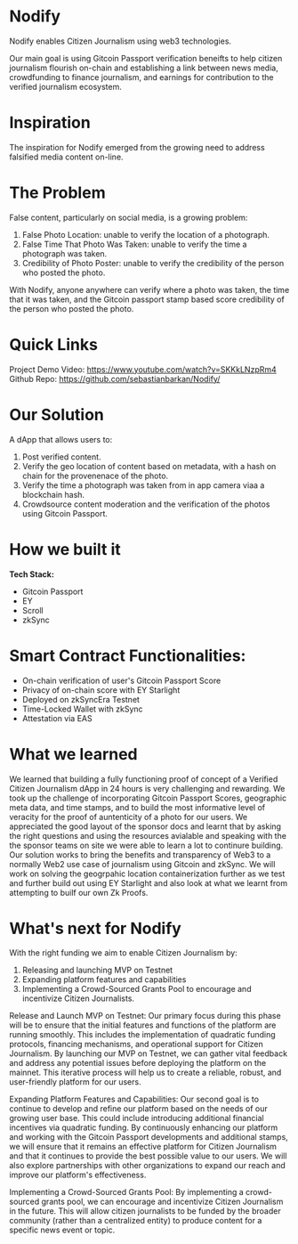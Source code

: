 # Nodify
Nodify enables Citizen Journalism using web3 technologies.

Our main goal is using Gitcoin Passport verification beneifts to help citizen journalism flourish on-chain and establishing a link between news media, crowdfunding to finance journalism, and earnings for contribution to the verified journalism ecosystem.

# Inspiration
The inspiration for Nodify emerged from the growing need to address falsified media content on-line.

# The Problem
False content, particularly on social media, is a growing problem:
1.	False Photo Location: unable to verify the location of a photograph.
2.	False Time That Photo Was Taken: unable to verify the time a photograph was taken.
3.	Credibility of Photo Poster: unable to verify the credibility of the person who posted the photo.

With Nodify, anyone anywhere can verify where a photo was taken, the time that it was taken, and the Gitcoin passport stamp based score credibility of the person who posted the photo.

# Quick Links
Project Demo Video: https://www.youtube.com/watch?v=SKKkLNzpRm4
Github Repo: https://github.com/sebastianbarkan/Nodify/

# Our Solution
A dApp that allows users to:
1. Post verified content.
2.	Verify the geo location of content based on metadata, with a hash on chain for the provenenace of the photo.
3. Verify the time a photograph was taken from in app camera viaa a blockchain hash.
4. Crowdsource content moderation and the verification of the photos using Gitcoin Passport.

# How we built it

**Tech Stack:** 
- Gitcoin Passport
- EY
- Scroll
- zkSync
 
# Smart Contract Functionalities:
- On-chain verification of user's Gitcoin Passport Score
- Privacy of on-chain score with EY Starlight
- Deployed on zkSyncEra Testnet
- Time-Locked Wallet with zkSync
- Attestation via EAS

# What we learned
We learned that building a fully functioning proof of concept of a Verified Citizen Journalism dApp in 24 hours is very challenging and rewarding.  We took up the challenge of incorporating Gitcoin Passport Scores, geographic meta data, and time stamps, and to build the most informative level of veracity for the proof of auntenticity of a photo for our users. We appreciated the good layout of the sponsor docs and learnt that by asking the right questions and using the resources avialable and speaking with the the sponsor teams on site we were able to learn a lot to continure building. Our solution works to bring the benefits and transparency of Web3 to a normally Web2 use case of journalism using Gitcoin and zkSync. We will work on solving the geogrpahic location containerization further as we test and further build out using EY Starlight and also look at what we learnt from attempting to builf our own Zk Proofs. 

# What's next for Nodify
With the right funding we aim to enable Citizen Journalism by:
1.	Releasing and launching MVP on Testnet
2.	Expanding platform features and capabilities
3.	Implementing a Crowd-Sourced Grants Pool to encourage and incentivize Citizen Journalists. 

Release and Launch MVP on Testnet: Our primary focus during this phase will be to ensure that the initial features and functions of the platform are running smoothly. This includes the implementation of quadratic funding protocols, financing mechanisms, and operational support for Citizen Journalism. By launching our MVP on Testnet, we can gather vital feedback and address any potential issues before deploying the platform on the mainnet. This iterative process will help us to create a reliable, robust, and user-friendly platform for our users.

Expanding Platform Features and Capabilities: Our second goal is to continue to develop and refine our platform based on the needs of our growing user base. This could include introducing additional financial incentives via quadratic funding. By continuously enhancing our platform and working with the Gitcoin Passport developments and additional stamps, we will ensure that it remains an effective platform for Citizen Journalism and that it continues to provide the best possible value to our users. We will also explore partnerships with other organizations to expand our reach and improve our platform's effectiveness.

Implementing a Crowd-Sourced Grants Pool: By implementing a crowd-sourced grants pool, we can encourage and incentivize Citizen Journalism in the future. This will allow citizen journalists to be funded by the broader community (rather than a centralized entity) to produce content for a specific news event or topic.

